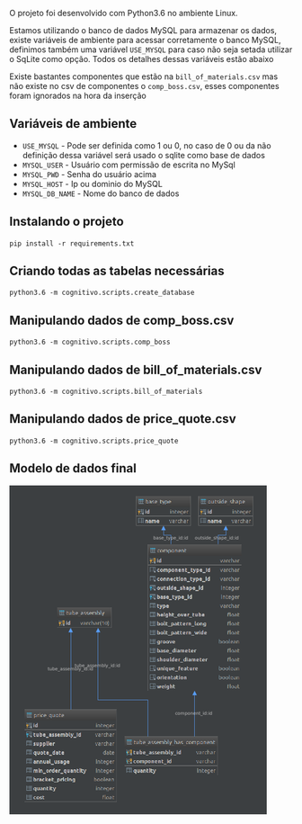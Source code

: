 O projeto foi desenvolvido com Python3.6 no ambiente Linux.

Estamos utilizando o banco de dados MySQL para armazenar os dados, existe
variáveis de ambiente para acessar corretamente o banco MySQL, definimos também uma
variável `USE_MYSQL` para caso não seja setada utilizar o SqLite como opção.
Todos os detalhes dessas variáveis estão abaixo

Existe bastantes componentes que estão na `bill_of_materials.csv` mas não
existe no csv de componentes o `comp_boss.csv`, esses componentes foram
ignorados na hora da inserção

Variáveis de ambiente
---
- `USE_MYSQL` - Pode ser definida como 1 ou 0, no caso de 0 ou da não definição dessa variável será usado o sqlite como base de dados
- `MYSQL_USER` - Usuário com permissão de escrita no MySql
- `MYSQL_PWD` - Senha do usuário acima
- `MYSQL_HOST` - Ip ou dominio do MySQL
- `MYSQL_DB_NAME` - Nome do banco de dados

Instalando o projeto
---

    pip install -r requirements.txt


Criando todas as tabelas necessárias
---

    python3.6 -m cognitivo.scripts.create_database


Manipulando dados de comp_boss.csv
---

    python3.6 -m cognitivo.scripts.comp_boss


Manipulando dados de bill_of_materials.csv
---

    python3.6 -m cognitivo.scripts.bill_of_materials


Manipulando dados de price_quote.csv
---

    python3.6 -m cognitivo.scripts.price_quote


Modelo de dados final
---

![Diagram](diagram.png "Diagram")
